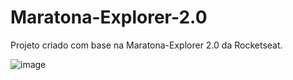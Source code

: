 # Maratona-Explorer-2.0

Projeto criado com base na Maratona-Explorer 2.0 da Rocketseat.

![image](https://user-images.githubusercontent.com/82350877/177820597-3d2d9eb0-bac0-4bbf-be1e-45c51d0921ef.png)

